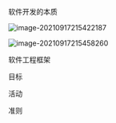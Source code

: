 软件开发的本质

![image-20210917215422187](C:\Users\11547\AppData\Roaming\Typora\typora-user-images\image-20210917215422187.png)

![image-20210917215458260](C:\Users\11547\AppData\Roaming\Typora\typora-user-images\image-20210917215458260.png)

软件工程框架

目标

活动

准则